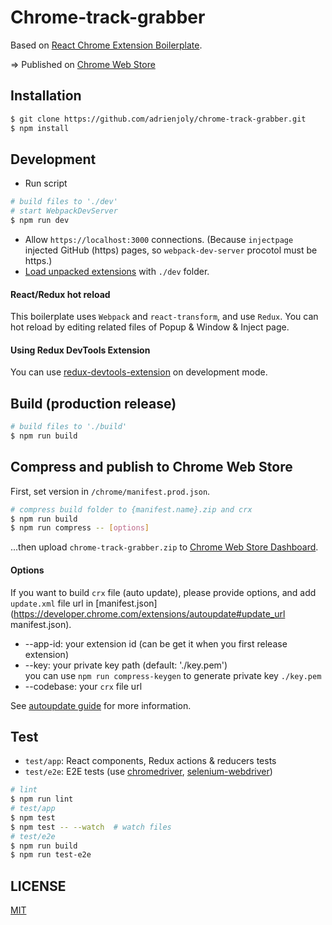 # Chrome-track-grabber

Based on [React Chrome Extension Boilerplate](https://github.com/jhen0409/react-chrome-extension-boilerplate.git).

=> Published on [Chrome Web Store](https://chrome.google.com/webstore/detail/react-chrome-extension-ex/negicmkgmegjckjoagfdlmbegmdbdpnc)

## Installation

```bash
$ git clone https://github.com/adrienjoly/chrome-track-grabber.git
$ npm install
```

## Development

* Run script
```bash
# build files to './dev'
# start WebpackDevServer
$ npm run dev
```
* Allow `https://localhost:3000` connections. (Because `injectpage` injected GitHub (https) pages, so `webpack-dev-server` procotol must be https.)
* [Load unpacked extensions](https://developer.chrome.com/extensions/getstarted#unpacked) with `./dev` folder.

#### React/Redux hot reload

This boilerplate uses `Webpack` and `react-transform`, and use `Redux`. You can hot reload by editing related files of Popup & Window & Inject page.

#### Using Redux DevTools Extension

You can use [redux-devtools-extension](https://github.com/zalmoxisus/redux-devtools-extension) on development mode.

## Build (production release)

```bash
# build files to './build'
$ npm run build
```

## Compress and publish to Chrome Web Store

First, set version in `/chrome/manifest.prod.json`.

```bash
# compress build folder to {manifest.name}.zip and crx
$ npm run build
$ npm run compress -- [options]
```

...then upload `chrome-track-grabber.zip` to [Chrome Web Store Dashboard](https://chrome.google.com/webstore/developer/dashboard).

#### Options

If you want to build `crx` file (auto update), please provide options, and add `update.xml` file url in [manifest.json](https://developer.chrome.com/extensions/autoupdate#update_url manifest.json).

* --app-id: your extension id (can be get it when you first release extension)
* --key: your private key path (default: './key.pem')  
  you can use `npm run compress-keygen` to generate private key `./key.pem`
* --codebase: your `crx` file url

See [autoupdate guide](https://developer.chrome.com/extensions/autoupdate) for more information.

## Test

* `test/app`: React components, Redux actions & reducers tests
* `test/e2e`: E2E tests (use [chromedriver](https://www.npmjs.com/package/chromedriver), [selenium-webdriver](https://www.npmjs.com/package/selenium-webdriver))

```bash
# lint
$ npm run lint
# test/app
$ npm test
$ npm test -- --watch  # watch files
# test/e2e
$ npm run build
$ npm run test-e2e
```

## LICENSE

[MIT](LICENSE)
